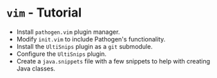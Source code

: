 # `vim` - Tutorial

* Install `pathogen.vim` plugin manager.
* Modify `init.vim` to include Pathogen's functionality.
* Install the `UltiSnips` plugin as a `git` submodule.
* Configure the `UltiSnips` plugin.
* Create a `java.snippets` file with a few snippets to help with creating Java classes.

